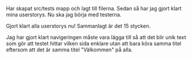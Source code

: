 <!-- LäsListan -->
<!-- Skapa "README.md", där du beskriver vad du har gjort i projektet. -->

Har skapat src/tests mapp och lagt till filerna. 
Sedan så har jag gjort klart mina userstorys.
Nu ska jag börja med testerna.

Gjort klart alla userstorys nu! Sammanlagt är det 15 stycken.

Jag har gjort klart navigeringen måste vara lägga till så att det blir unik text som gör att testet hittar vilken sida enklare utan att bara köra samma titel eftersom att det är samma titel "Välkommen" på alla.